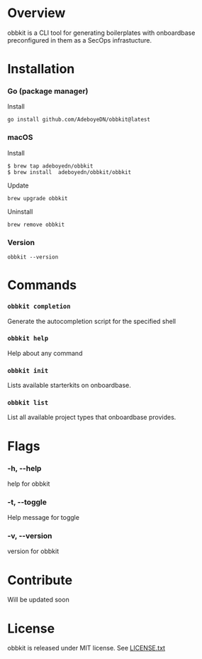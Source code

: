 # Overview

obbkit is a CLI tool for generating boilerplates with onboardbase preconfigured in them as a SecOps infrastucture.

# Installation

### Go (package manager)
 
Install
 
```
go install github.com/AdeboyeDN/obbkit@latest
```

### macOS

Install

```
$ brew tap adeboyedn/obbkit
$ brew install  adeboyedn/obbkit/obbkit
```

Update

```
brew upgrade obbkit
```

Uninstall

```
brew remove obbkit
```

### Version

```
obbkit --version
```
# Commands 

### `obbkit completion`  

Generate the autocompletion script for the specified shell
### `obbkit help`        

Help about any command
### `obbkit init`        

Lists available starterkits on onboardbase.
### `obbkit list`        

List all available project types that onboardbase provides.

# Flags 

###  -h, --help      

help for obbkit
###  -t, --toggle    

Help message for toggle

###  -v, --version   

version for obbkit  

# Contribute 

Will be updated soon 

# License

obbkit is released under MIT license. See [LICENSE.txt](https://github.com/AdeboyeDN/obbkit/blob/main/LICENSE)
